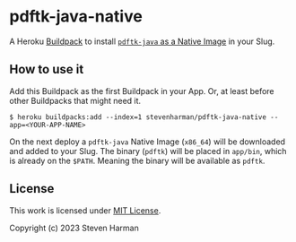 # pdftk-java-native

A Heroku [Buildpack][buildpacks] to install [`pdftk-java` as a Native Image][prebuilt-bins] in your Slug.

## How to use it

Add this Buildpack as the first Buildpack in your App.
Or, at least before other Buildpacks that might need it.

```console
$ heroku buildpacks:add --index=1 stevenharman/pdftk-java-native --app=<YOUR-APP-NAME>
```

On the next deploy a `pdftk-java` Native Image (`x86_64`) will be downloaded and added to your Slug.
The binary (`pdftk`) will be placed in `app/bin`, which is already on the `$PATH`.
Meaning the binary will be available as `pdftk`.

## License

This work is licensed under [MIT License](./LICENSE).

Copyright (c) 2023 Steven Harman

[buildpacks]: https://devcenter.heroku.com/articles/buildpacks "Heroku Buildpacks"
[config-vars]: https://devcenter.heroku.com/articles/config-vars "Configuration and Config Vars"
[prebuilt-bins]: https://gitlab.com/pdftk-java/pdftk#pre-built-binaries "Pre-built binaries for pdftk-java"
